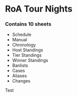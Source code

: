 # RoA Tour Nights

### Contains 10 sheets

* Schedule
* Manual
* Chronology
* Host Standings
* Tier Standings
* Winner Standings
* Banlists
* Cases
* Aliases
* Changes

Test
